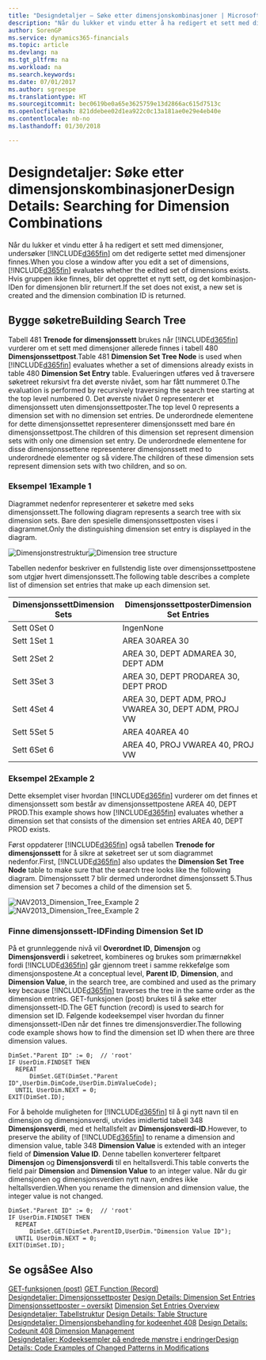 ```yaml
---
title: "Designdetaljer – Søke etter dimensjonskombinasjoner | Microsoft-dokumentasjon"
description: "Når du lukker et vindu etter å ha redigert et sett med dimensjoner, undersøker Finance and Operations, Business edition. om det redigerte settet med dimensjoner finnes. Hvis gruppen ikke finnes, blir det opprettet et nytt sett, og det kombinasjon-IDen for dimensjonen blir returnert."
author: SorenGP
ms.service: dynamics365-financials
ms.topic: article
ms.devlang: na
ms.tgt_pltfrm: na
ms.workload: na
ms.search.keywords: 
ms.date: 07/01/2017
ms.author: sgroespe
ms.translationtype: HT
ms.sourcegitcommit: bec0619be0a65e3625759e13d2866ac615d7513c
ms.openlocfilehash: 821ddebee02d1ea922c0c13a181ae0e29e4eb40e
ms.contentlocale: nb-no
ms.lasthandoff: 01/30/2018

---
```

# <a name="design-details-searching-for-dimension-combinations"></a><span data-ttu-id="62d97-104">Designdetaljer: Søke etter dimensjonskombinasjoner</span><span class="sxs-lookup"><span data-stu-id="62d97-104">Design Details: Searching for Dimension Combinations</span></span>
<span data-ttu-id="62d97-105">Når du lukker et vindu etter å ha redigert et sett med dimensjoner, undersøker [!INCLUDE[d365fin](includes/d365fin_md.md)] om det redigerte settet med dimensjoner finnes.</span><span class="sxs-lookup"><span data-stu-id="62d97-105">When you close a window after you edit a set of dimensions, [!INCLUDE[d365fin](includes/d365fin_md.md)] evaluates whether the edited set of dimensions exists.</span></span> <span data-ttu-id="62d97-106">Hvis gruppen ikke finnes, blir det opprettet et nytt sett, og det kombinasjon-IDen for dimensjonen blir returnert.</span><span class="sxs-lookup"><span data-stu-id="62d97-106">If the set does not exist, a new set is created and the dimension combination ID is returned.</span></span>  

## <a name="building-search-tree"></a><span data-ttu-id="62d97-107">Bygge søketre</span><span class="sxs-lookup"><span data-stu-id="62d97-107">Building Search Tree</span></span>  
 <span data-ttu-id="62d97-108">Tabell 481 **Trenode for dimensjonssett** brukes når [!INCLUDE[d365fin](includes/d365fin_md.md)] vurderer om et sett med dimensjoner allerede finnes i tabell 480 **Dimensjonssettpost**.</span><span class="sxs-lookup"><span data-stu-id="62d97-108">Table 481 **Dimension Set Tree Node** is used when [!INCLUDE[d365fin](includes/d365fin_md.md)] evaluates whether a set of dimensions already exists in table 480 **Dimension Set Entry** table.</span></span> <span data-ttu-id="62d97-109">Evalueringen utføres ved å traversere søketreet rekursivt fra det øverste nivået, som har fått nummeret 0.</span><span class="sxs-lookup"><span data-stu-id="62d97-109">The evaluation is performed by recursively traversing the search tree starting at the top level numbered 0.</span></span> <span data-ttu-id="62d97-110">Det øverste nivået 0 representerer et dimensjonssett uten dimensjonssettposter.</span><span class="sxs-lookup"><span data-stu-id="62d97-110">The top level 0 represents a dimension set with no dimension set entries.</span></span> <span data-ttu-id="62d97-111">De underordnede elementene for dette dimensjonssettet representerer dimensjonssett med bare én dimensjonssettpost.</span><span class="sxs-lookup"><span data-stu-id="62d97-111">The children of this dimension set represent dimension sets with only one dimension set entry.</span></span> <span data-ttu-id="62d97-112">De underordnede elementene for disse dimensjonssettene representerer dimensjonssett med to underordnede elementer og så videre.</span><span class="sxs-lookup"><span data-stu-id="62d97-112">The children of these dimension sets represent dimension sets with two children, and so on.</span></span>  

### <a name="example-1"></a><span data-ttu-id="62d97-113">Eksempel 1</span><span class="sxs-lookup"><span data-stu-id="62d97-113">Example 1</span></span>  
 <span data-ttu-id="62d97-114">Diagrammet nedenfor representerer et søketre med seks dimensjonssett.</span><span class="sxs-lookup"><span data-stu-id="62d97-114">The following diagram represents a search tree with six dimension sets.</span></span> <span data-ttu-id="62d97-115">Bare den spesielle dimensjonssettposten vises i diagrammet.</span><span class="sxs-lookup"><span data-stu-id="62d97-115">Only the distinguishing dimension set entry is displayed in the diagram.</span></span>  

 <span data-ttu-id="62d97-116">![Dimensjonstrestruktur](media/nav2013_dimension_tree.png "NAV2013_Dimension_Tree")</span><span class="sxs-lookup"><span data-stu-id="62d97-116">![Dimension tree structure](media/nav2013_dimension_tree.png "NAV2013_Dimension_Tree")</span></span>  

 <span data-ttu-id="62d97-117">Tabellen nedenfor beskriver en fullstendig liste over dimensjonssettpostene som utgjør hvert dimensjonssett.</span><span class="sxs-lookup"><span data-stu-id="62d97-117">The following table describes a complete list of dimension set entries that make up each dimension set.</span></span>  

|<span data-ttu-id="62d97-118">Dimensjonssett</span><span class="sxs-lookup"><span data-stu-id="62d97-118">Dimension Sets</span></span>|<span data-ttu-id="62d97-119">Dimensjonssettposter</span><span class="sxs-lookup"><span data-stu-id="62d97-119">Dimension Set Entries</span></span>|  
|--------------------|---------------------------|  
|<span data-ttu-id="62d97-120">Sett 0</span><span class="sxs-lookup"><span data-stu-id="62d97-120">Set 0</span></span>|<span data-ttu-id="62d97-121">Ingen</span><span class="sxs-lookup"><span data-stu-id="62d97-121">None</span></span>|  
|<span data-ttu-id="62d97-122">Sett 1</span><span class="sxs-lookup"><span data-stu-id="62d97-122">Set 1</span></span>|<span data-ttu-id="62d97-123">AREA 30</span><span class="sxs-lookup"><span data-stu-id="62d97-123">AREA 30</span></span>|  
|<span data-ttu-id="62d97-124">Sett 2</span><span class="sxs-lookup"><span data-stu-id="62d97-124">Set 2</span></span>|<span data-ttu-id="62d97-125">AREA 30, DEPT ADM</span><span class="sxs-lookup"><span data-stu-id="62d97-125">AREA 30, DEPT ADM</span></span>|  
|<span data-ttu-id="62d97-126">Sett 3</span><span class="sxs-lookup"><span data-stu-id="62d97-126">Set 3</span></span>|<span data-ttu-id="62d97-127">AREA 30, DEPT PROD</span><span class="sxs-lookup"><span data-stu-id="62d97-127">AREA 30, DEPT PROD</span></span>|  
|<span data-ttu-id="62d97-128">Sett 4</span><span class="sxs-lookup"><span data-stu-id="62d97-128">Set 4</span></span>|<span data-ttu-id="62d97-129">AREA 30, DEPT ADM, PROJ VW</span><span class="sxs-lookup"><span data-stu-id="62d97-129">AREA 30, DEPT ADM, PROJ VW</span></span>|  
|<span data-ttu-id="62d97-130">Sett 5</span><span class="sxs-lookup"><span data-stu-id="62d97-130">Set 5</span></span>|<span data-ttu-id="62d97-131">AREA 40</span><span class="sxs-lookup"><span data-stu-id="62d97-131">AREA 40</span></span>|  
|<span data-ttu-id="62d97-132">Sett 6</span><span class="sxs-lookup"><span data-stu-id="62d97-132">Set 6</span></span>|<span data-ttu-id="62d97-133">AREA 40, PROJ VW</span><span class="sxs-lookup"><span data-stu-id="62d97-133">AREA 40, PROJ VW</span></span>|  

### <a name="example-2"></a><span data-ttu-id="62d97-134">Eksempel 2</span><span class="sxs-lookup"><span data-stu-id="62d97-134">Example 2</span></span>  
 <span data-ttu-id="62d97-135">Dette eksemplet viser hvordan [!INCLUDE[d365fin](includes/d365fin_md.md)] vurderer om det finnes et dimensjonssett som består av dimensjonssettpostene AREA 40, DEPT PROD.</span><span class="sxs-lookup"><span data-stu-id="62d97-135">This example shows how [!INCLUDE[d365fin](includes/d365fin_md.md)] evaluates whether a dimension set that consists of the dimension set entries AREA 40, DEPT PROD exists.</span></span>  

 <span data-ttu-id="62d97-136">Først oppdaterer [!INCLUDE[d365fin](includes/d365fin_md.md)] også tabellen **Trenode for dimensjonssett** for å sikre at søketreet ser ut som diagrammet nedenfor.</span><span class="sxs-lookup"><span data-stu-id="62d97-136">First, [!INCLUDE[d365fin](includes/d365fin_md.md)] also updates the **Dimension Set Tree Node** table to make sure that the search tree looks like the following diagram.</span></span> <span data-ttu-id="62d97-137">Dimensjonssett 7 blir dermed underordnet dimensjonssett 5.</span><span class="sxs-lookup"><span data-stu-id="62d97-137">Thus dimension set 7 becomes a child of the dimension set 5.</span></span>  

 <span data-ttu-id="62d97-138">![NAV2013&#95;Dimension&#95;Tree&#95;Example 2](media/nav2013_dimension_tree_example2.png "NAV2013_Dimension_Tree_Example2")</span><span class="sxs-lookup"><span data-stu-id="62d97-138">![NAV2013&#95;Dimension&#95;Tree&#95;Example 2](media/nav2013_dimension_tree_example2.png "NAV2013_Dimension_Tree_Example2")</span></span>  

### <a name="finding-dimension-set-id"></a><span data-ttu-id="62d97-139">Finne dimensjonssett-ID</span><span class="sxs-lookup"><span data-stu-id="62d97-139">Finding Dimension Set ID</span></span>  
 <span data-ttu-id="62d97-140">På et grunnleggende nivå vil **Overordnet ID**, **Dimensjon** og **Dimensjonsverdi** i søketreet, kombineres og brukes som primærnøkkel fordi [!INCLUDE[d365fin](includes/d365fin_md.md)] går gjennom treet i samme rekkefølge som dimensjonspostene.</span><span class="sxs-lookup"><span data-stu-id="62d97-140">At a conceptual level, **Parent ID**, **Dimension**, and **Dimension Value**, in the search tree, are combined and used as the primary key because [!INCLUDE[d365fin](includes/d365fin_md.md)] traverses the tree in the same order as the dimension entries.</span></span> <span data-ttu-id="62d97-141">GET-funksjonen (post) brukes til å søke etter dimensjonssett-ID.</span><span class="sxs-lookup"><span data-stu-id="62d97-141">The GET function (record) is used to search for dimension set ID.</span></span> <span data-ttu-id="62d97-142">Følgende kodeeksempel viser hvordan du finner dimensjonssett-IDen når det finnes tre dimensjonsverdier.</span><span class="sxs-lookup"><span data-stu-id="62d97-142">The following code example shows how to find the dimension set ID when there are three dimension values.</span></span>  

```  
DimSet."Parent ID" := 0;  // 'root'  
IF UserDim.FINDSET THEN  
  REPEAT  
      DimSet.GET(DimSet."Parent ID",UserDim.DimCode,UserDim.DimValueCode);  
  UNTIL UserDim.NEXT = 0;  
EXIT(DimSet.ID);  

```  

 <span data-ttu-id="62d97-143">For å beholde muligheten for [!INCLUDE[d365fin](includes/d365fin_md.md)] til å gi nytt navn til en dimensjon og dimensjonsverdi, utvides imidlertid tabell 348 **Dimensjonsverdi**, med et heltallsfelt av **Dimensjonsverdi-ID**.</span><span class="sxs-lookup"><span data-stu-id="62d97-143">However, to preserve the ability of [!INCLUDE[d365fin](includes/d365fin_md.md)] to rename a dimension and dimension value, table 348 **Dimension Value** is extended with an integer field of **Dimension Value ID**.</span></span> <span data-ttu-id="62d97-144">Denne tabellen konverterer feltparet **Dimensjon** og **Dimensjonsverdi** til en heltallsverdi.</span><span class="sxs-lookup"><span data-stu-id="62d97-144">This table converts the field pair **Dimension** and **Dimension Value** to an integer value.</span></span> <span data-ttu-id="62d97-145">Når du gir dimensjonen og dimensjonsverdien nytt navn, endres ikke heltallsverdien.</span><span class="sxs-lookup"><span data-stu-id="62d97-145">When you rename the dimension and dimension value, the integer value is not changed.</span></span>  

```  
DimSet."Parent ID" := 0;  // 'root'  
IF UserDim.FINDSET THEN  
  REPEAT  
      DimSet.GET(DimSet.ParentID,UserDim."Dimension Value ID");  
  UNTIL UserDim.NEXT = 0;  
EXIT(DimSet.ID);  

```  

## <a name="see-also"></a><span data-ttu-id="62d97-146">Se også</span><span class="sxs-lookup"><span data-stu-id="62d97-146">See Also</span></span>  
 <span data-ttu-id="62d97-147">[GET-funksjonen (post)](/dynamics-nav/GET-Function--Record-)  </span><span class="sxs-lookup"><span data-stu-id="62d97-147">[GET Function (Record)](/dynamics-nav/GET-Function--Record-)  </span></span>  
 <span data-ttu-id="62d97-148">[Designdetaljer: Dimensjonssettposter](design-details-dimension-set-entries.md) </span><span class="sxs-lookup"><span data-stu-id="62d97-148">[Design Details: Dimension Set Entries](design-details-dimension-set-entries.md) </span></span>  
 <span data-ttu-id="62d97-149">[Dimensjonssettposter – oversikt](design-details-dimension-set-entries-overview.md) </span><span class="sxs-lookup"><span data-stu-id="62d97-149">[Dimension Set Entries Overview](design-details-dimension-set-entries-overview.md) </span></span>  
 <span data-ttu-id="62d97-150">[Designdetaljer: Tabellstruktur](design-details-table-structure.md) </span><span class="sxs-lookup"><span data-stu-id="62d97-150">[Design Details: Table Structure](design-details-table-structure.md) </span></span>  
 <span data-ttu-id="62d97-151">[Designdetaljer: Dimensjonsbehandling for kodeenhet 408](design-details-codeunit-408-dimension-management.md) </span><span class="sxs-lookup"><span data-stu-id="62d97-151">[Design Details: Codeunit 408 Dimension Management](design-details-codeunit-408-dimension-management.md) </span></span>  
 [<span data-ttu-id="62d97-152">Designdetaljer: Kodeeksempler på endrede mønstre i endringer</span><span class="sxs-lookup"><span data-stu-id="62d97-152">Design Details: Code Examples of Changed Patterns in Modifications</span></span>](design-details-code-examples-of-changed-patterns-in-modifications.md)

